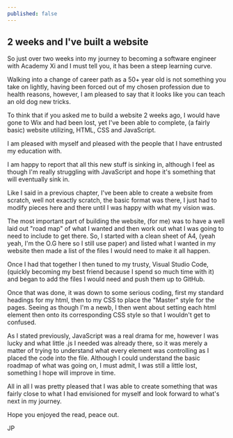 ```yaml
---
published: false
---
```

## 2 weeks and I've built a website

So just over two weeks into my journey to becoming a software engineer with Academy Xi and I must tell you, it has been a steep learning curve.

Walking into a change of career path as a 50+ year old is not something you take on lightly, having been forced out of my chosen profession due to health reasons, however, I am pleased to say that it looks like you can teach an old dog new tricks.

To think that if you asked me to build a website 2 weeks ago, I would have gone to Wix and had been lost, yet I've been able to complete, (a fairly basic) website utilizing, HTML, CSS and JavaScript.

I am pleased with myself and pleased with the people that I have entrusted my education with.

I am happy to report that all this new stuff is sinking in, although I feel as though I'm really struggling with JavaScript and hope it's something that will eventually sink in.

Like I said in a previous chapter, I've been able to create a website from scratch, well not exactly scratch, the basic format was there, I just had to modify pieces here and there until I was happy with what my vision was.

The most important part of building the website, (for me) was to have a well laid out "road map" of what I wanted and then work out what I was going to need to include to get there. So, I started with a clean sheet of A4, (yeah yeah, I'm the O.G here so I still use paper) and listed what I wanted in my website then made a list of the files I would need to make it all happen.

Once I had that together I then tuned to my trusty, Visual Studio Code, (quickly becoming my best friend because I spend so much time with it) and began to add the files I would need and push them up to GitHub.

Once that was done, it was down to some serious coding, first my standard headings for my html, then to my CSS to place the "Master" style for the pages. Seeing as though I'm a newb, I then went about setting each html element then onto its corresponding CSS style so that I wouldn't get to confused.

As I stated previously, JavaScript was a real drama for me, however I was lucky and what little .js I needed was already there, so it was merely a matter of trying to understand what every element was controlling as I placed the code into the file. Although I could understand the basic roadmap of what was going on, I must admit, I was still a little lost, something I hope will improve in time.

All in all I was pretty pleased that I was able to create something that was fairly close to what I had envisioned for myself and look forward to what's next in my journey.

Hope you enjoyed the read, peace out.

JP